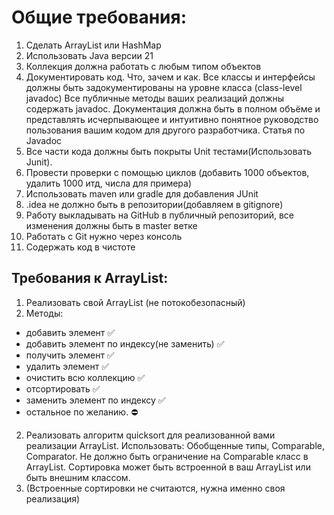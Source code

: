 # Общие требования:

1. Сделать ArrayList или HashMap
2. Использовать Java версии 21
3. Коллекция должна работать с любым типом объектов
4. Документировать код. Что, зачем и как. Все классы и интерфейсы
   должны быть задокументированы на уровне класса (class-level javadoc) Все публичные методы ваших реализаций должны содержать javadoc. Документация должна быть в полном объёме и представлять исчерпывающее и интуитивно понятное руководство пользования вашим кодом для другого разработчика. Статья по Javadoc
5. Все части кода должны быть покрыты Unit тестами(Использовать Junit).
6. Провести проверки с помощью циклов (добавить 1000 объектов, удалить 1000 итд, числа для примера)
7. Использовать maven или gradle для добавления JUnit
8. .idea не должно быть в репозитории(добавляем в gitignore)
9. Работу выкладывать на GitHub в публичный репозиторий, все
   изменения должны быть в master ветке
10. Работать с Git нужно через консоль
11. Содержать код в чистоте

## Требования к ArrayList:

1. Реализовать свой ArrayList (не потокобезопасный)
2. Методы:
- добавить элемент ✅
- добавить элемент по индексу(не заменить) ✅
- получить элемент ✅
- удалить элемент ✅
- очистить всю коллекцию ✅
- отсортировать ✅
- заменить элемент по индексу ✅
- остальное по желанию. ⛔️

2. Реализовать алгоритм quicksort для реализованной вами реализации ArrayList. Использовать: Обобщенные типы, Comparable, Comparator. Не должно быть ограничение на Comparable класс в ArrayList. Сортировка может быть встроенной в ваш ArrayList или быть внешним классом.
3. (Встроенные сортировки не считаются, нужна именно своя реализация)